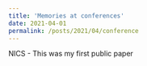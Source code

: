 ```yaml
---
title: 'Memories at conferences'
date: 2021-04-01
permalink: /posts/2021/04/conference
---
```


NICS - This was my first public paper
